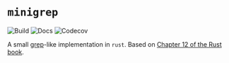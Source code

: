 # `minigrep`

![Build](https://github.com/heuristic-pedals/minigrep/actions/workflows/ci.yml/badge.svg?branch=main)
![Docs](https://github.com/heuristic-pedals/minigrep/actions/workflows/docs.yml/badge.svg?branch=main)
![Codecov](https://img.shields.io/codecov/c/github/heuristic-pedals/minigrep)

A small [grep][grep]-like implementation in `rust`. Based on [Chapter 12 of the Rust book][rust book].

[grep]: https://www.gnu.org/software/grep/manual/grep.html
[rust book]: https://doc.rust-lang.org/book/ch12-00-an-io-project.html